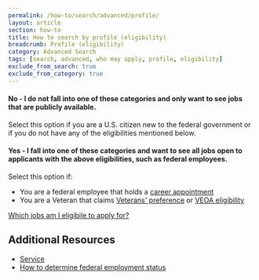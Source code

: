```yaml
---
permalink: /how-to/search/advanced/profile/
layout: article
section: how-to
title: How to search by profile (eligibility)
breadcrumb: Profile (eligibility)
category: Advanced Search
tags: [search, advanced, who may apply, profile, eligibility]
exclude_from_search: true
exclude_from_category: true
---
```


#### No - I do not fall into one of these categories and only want to see jobs that are publicly available.

Select this option if you are a U.S. citizen new to the federal government or if you do not have any of the eligibilities mentioned below.

#### Yes - I fall into one of these categories and want to see all jobs open to applicants with the above eligibilities, such as federal employees.

Select this option if:

* You are a federal employee that holds a [career appointment](../../../../working-in-government/unique-hiring-paths/federal-employees/)
* You are a Veteran that claims [Veterans' preference](../../../../working-in-government/unique-hiring-paths/veterans/preference/) or [VEOA eligibility](../../../../working-in-government/unique-hiring-paths/veterans/veoa/)

[Which jobs am I eligibile to apply for?](../../../../faq/application/eligibility/)

## Additional Resources

* [Service](/working-in-government/service/)
* [How to determine federal employment status](../../../account/profile/eligibility/federal-employment-status/)
